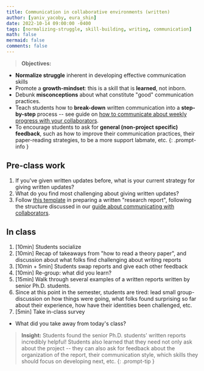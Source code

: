 ```yaml
---
title: Communication in collaborative environments (written)
author: [yaniv_yacoby, eura_shin]
date: 2022-10-14 09:00:00 -0400
tags: [normalizing-struggle, skill-building, writing, communication]
math: false
mermaid: false
comments: false
---
```


> **Objectives:**
* **Normalize struggle** inherent in developing effective communication skills
* Promote a **growth-mindset**: this is a skill that is **learned**, not inborn.
* Debunk **misconceptions** about what constitute "good" communication practices. 
* Teach students how to **break-down** written communication into a **step-by-step** process -- see guide on [how to communicate about weekly progress with your collaborators](https://yanivyacoby.github.io/harvard-cs290/materials/communication-in-collaborative-environments).
* To encourage students to ask for **general (non-project specific) feedback**, such as how to improve their communication practices, their paper-reading strategies, to be a more support labmate, etc.
{: .prompt-info }


## Pre-class work
1. If you've given written updates before, what is your current strategy for giving written updates?
2. What do you find most challenging about giving written updates? 
3. Follow [this template](https://www.overleaf.com/project/63375e1f74f7768cc519b521) in preparing a written "research report", following the structure discussed in our [guide about communicating with collaborators](https://yanivyacoby.github.io/harvard-cs290/materials/communication-in-collaborative-environments).


## In class 
1. [10min] Students socialize
2. [10min] Recap of takeaways from "how to read a theory paper", and discussion about what folks find challenging about writing reports
4. [10min + 5min] Students swap reports and give each other feedback
5. [10min] Re-group: what did you learn?
6. [15min] Walk through several examples of a written reports written by senior Ph.D. students.
7. Since at this point in the semester, students are tired: lead small group-discussion on how things were going, what folks found surprising so far about their experience, how have their identities been challenged, etc.
8. [5min] Take in-class survey
  * What did you take away from today's class?

> **Insight:** Students found the senior Ph.D. students' written reports incredibly helpful! Students also learned that they need not only ask about the project -- they can also ask for feedback about the organization of the report, their communication style, which skills they should focus on developing next, etc.
{: .prompt-tip }

